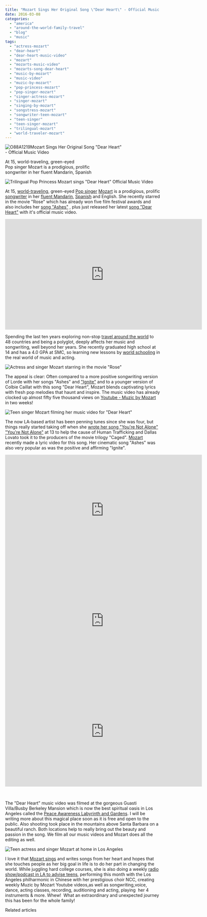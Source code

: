 ```yaml
---
title: "Mozart Sings Her Original Song \"Dear Heart\" - Official Music Video"
date: 2016-03-08
categories: 
  - "america"
  - "around-the-world-family-travel"
  - "blog"
  - "music"
tags: 
  - "actress-mozart"
  - "dear-heart"
  - "dear-heart-music-video"
  - "mozart"
  - "mozarts-music-video"
  - "mozarts-song-dear-heart"
  - "music-by-mozart"
  - "music-video"
  - "muzic-by-mozart"
  - "pop-princess-mozart"
  - "pop-singer-mozart"
  - "singer-actress-mozart"
  - "singer-mozart"
  - "singing-by-mozart"
  - "songstress-mozart"
  - "songwriter-teen-mozart"
  - "teen-singer"
  - "teen-singer-mozart"
  - "trilingual-mozart"
  - "world-traveler-mozart"
---
```


![O88A1219](https://pub-ac94b3f306b24c0dba4238943c97f2e1.r2.dev/6a00e5502a9507883301b8d1a8d224970c.jpg)Mozart Sings Her Original Song "Dear Heart"  
\- Official Music Video   
  
At 15, world-traveling, green-eyed  
Pop singer Mozart is a prodigious, prolific  
songwriter in her fluent Mandarin, Spanish 

<!--more-->  
![Trilingual Pop Princess Mozart sings "Dear Heart" Official Music Video](https://pub-ac94b3f306b24c0dba4238943c97f2e1.r2.dev/6a00e5502a9507883301b8d1a8d276970c.png)  
  
At 15, [world-traveling](https://pub-ac94b3f306b24c0dba4238943c97f2e1.r2.dev/2013/12/trilingual-mozart-travel-kid-expert-speaks-at-gec-about-world-education.html "Mozart world traveling teen singer actress"), green-eyed [Pop singer](https://pub-ac94b3f306b24c0dba4238943c97f2e1.r2.dev/2015/02/teen-mozart-singing-red-carpet-grammys.html "Mozart teen pop singer") [Mozart](http://www.muzicbymozart.com "Mozart ") is a prodigious, prolific [songwriter](https://pub-ac94b3f306b24c0dba4238943c97f2e1.r2.dev/2013/09/tween-is-a-talented-singer-songwriter.html "Mozart pop singer/songwriter ") in her [fluent Mandarin](https://pub-ac94b3f306b24c0dba4238943c97f2e1.r2.dev/2013/06/fluent-mandarin.html "fluent mandarin chinese "), [Spanish](https://pub-ac94b3f306b24c0dba4238943c97f2e1.r2.dev/2013/07/bilingual-baby-learning-spanish-as-2nd-language.html "learning Spanish - bilingual baby") and English. She recently starred in the movie "Rose" which has already won five film festival awards and also includes her [song "Ashes"](https://www.youtube.com/watch?v=qae-0U9WsRE "\"Ashes\" by Mozart") , plus just released her latest [song "Dear Heart"](https://www.youtube.com/watch?v=Q1j3B4ZMz5Y "Dear Heart by Mozart") with it's official music video.  
  
  

<iframe allowfullscreen frameborder="0" height="360" src="https://www.youtube.com/embed/Q1j3B4ZMz5Y" width="640"></iframe>

  
  
  
Spending the last ten years exploring non-stop [travel around the world](https://pub-ac94b3f306b24c0dba4238943c97f2e1.r2.dev/2013/09/the-most-well-traveled-child-in-the-whole-world.html "world's most traveled child is Mozart Dee") to 48 countries and being a polyglot, deeply affects her music and songwriting, well beyond her years. She recently graduated high school at 14 and has a 4.0 GPA at SMC, so learning new lessons by [world schooling](https://pub-ac94b3f306b24c0dba4238943c97f2e1.r2.dev/2013/01/world-school-education-at-its-best-.html "world schooling best homeschooling ") in the real world of music and acting.   
  
  
![Actress and singer Mozart starring in the movie "Rose"](https://pub-ac94b3f306b24c0dba4238943c97f2e1.r2.dev/6a00e5502a9507883301b7c81f953e970b.png)  
  
  
The appeal is clear: Often compared to a more positive songwriting version of Lorde with her songs "Ashes" and ["Ignite"](https://www.youtube.com/watch?v=cvKNVLRpWqo "\"Ignite\" by Mozart ") and to a younger version of Colbie Caillat with this song "Dear Heart", Mozart blends captivating lyrics with fresh pop melodies that haunt and inspire. The music video has already clocked up almost fifty five thousand views on [Youtube - Muzic by Mozart](https://www.youtube.com/channel/UCcMwuQFsEJfOct29ZTa0v8w " Muzic by Mozart on Youtube") in two weeks!   
  
![Teen singer Mozart filming her music video for "Dear Heart"](https://pub-ac94b3f306b24c0dba4238943c97f2e1.r2.dev/6a00e5502a9507883301bb08c44ef4970d.png)  
  
  
The now LA-based artist has been penning tunes since she was four, but things really started taking off when she [wrote her song "You're Not Alone"](https://www.youtube.com/watch?v=AUd-6FmGFVU "Mozart's \"You're Not Alone\"") ["You're Not Alone"](https://pub-ac94b3f306b24c0dba4238943c97f2e1.r2.dev/2015/01/buy-mozarts-song-youre-not-alone-on-itunes-googleplay-or-amazon-.html "\"You're Not Alone\" by Mozart") at 13 to help the cause of Human Trafficking and Dallas Lovato took it to the producers of the movie trilogy "Caged". [Mozart](https://pub-ac94b3f306b24c0dba4238943c97f2e1.r2.dev/2014/06/mozart-sings-everything-we-are-original-song-supporting-environment.html "Teen singer Mozart ") recently made a lyric video for this song. Her cinematic song "Ashes" was also very popular as was the positive and affirming "Ignite".   
  

<iframe allowfullscreen frameborder="0" height="360" src="https://www.youtube.com/embed/pWyaDc-UXHU" width="640"></iframe>

  
  

<iframe allowfullscreen frameborder="0" height="360" src="https://www.youtube.com/embed/qae-0U9WsRE" width="640"></iframe>

  
  

<iframe allowfullscreen frameborder="0" height="360" src="https://www.youtube.com/embed/cvKNVLRpWqo" width="640"></iframe>

   
  
  
The "Dear Heart" music video was filmed at the gorgeous Guasti Villa/Busby Berkeley Mansion which is now the best spiritual oasis in Los Angeles called the [Peace Awareness Labyrinth and Gardens](http://www.peacelabyrinth.org "Peace Awareness Labyrinth and Gardens"). I will be writing more about this magical place soon as it is free and open to the public. Also shooting took place in the mountains above Santa Barbara on a beautiful ranch. Both locations help to really bring out the beauty and passion in the song. We film all our music videos and Mozart does all the editing as well.   
  
![Teen actress and singer Mozart at home in Los Angeles](https://pub-ac94b3f306b24c0dba4238943c97f2e1.r2.dev/6a00e5502a9507883301bb08c44f11970d.png)  
  
  
I love it that [Mozart sings](https://pub-ac94b3f306b24c0dba4238943c97f2e1.r2.dev/2014/09/teen-mozart-sings-youtube-adele-cover-more.html "teen singer Mozart") and writes songs from her heart and hopes that she touches people as her big goal in life is to do her part in changing the world. While juggling hard college courses, she is also doing a weekly [radio show/podcast in LA to advise teens](https://www.youtube.com/channel/UCUz5wyQTtaFGkXjmQUeXXVw?sub_confirmation=1 "Journals Network"), performing this month with the Los Angeles philharmonic in Chinese with her prestigious choir NCC, creating weekly Muzic by Mozart Youtube videos,as well as songwriting,voice, dance, acting classes, recording, auditioning and acting, playing  her 4 instruments & more. Whew!  What an extraordinary and unexpected journey this has been for the whole family!  
  
  

Related articles

